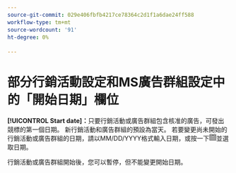 ```yaml
---
source-git-commit: 029e406fbfb4217ce78364c2d1f1a6dae24ff588
workflow-type: tm+mt
source-wordcount: '91'
ht-degree: 0%

---
```

# 部分行銷活動設定和MS廣告群組設定中的「開始日期」欄位

**[!UICONTROL Start date]：**&#x200B;只要行銷活動或廣告群組包含核准的廣告，可發出競標的第一個日期。 新行銷活動和廣告群組的預設為當天。 若要變更尚未開始的行銷活動或廣告群組的日期，請以MM/DD/YYYY格式輸入日期，或按一下![行事曆](/help/search-social-commerce/assets/calendar.png)並選取日期。

行銷活動或廣告群組開始後，您可以暫停，但不能變更開始日期。
